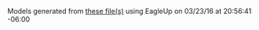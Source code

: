 Models generated from [these file(s)](https://raw.github.com/sparkfun/Edison_9DOF_Block/754df91054564866712184d0f21938ecb23e0dc1/Hardware/9dof_block.brd) using EagleUp on 03/23/16 at 20:56:41 -06:00
